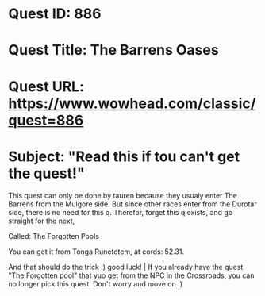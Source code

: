 # Quest ID: 886
# Quest Title: The Barrens Oases
# Quest URL: https://www.wowhead.com/classic/quest=886
# Subject: "Read this if tou can't get the quest!"
This quest can only be done by tauren because they usualy enter The Barrens from the Mulgore side. But since other races enter from the Durotar side, there is no need for this q. Therefor, forget this q exists, and go straight for the next,

Called: The Forgotten Pools

You can get it from Tonga Runetotem, at cords: 52.31.

And that should do the trick :) good luck! | If you already have the quest "The Forgotten pool" that yuo get from the NPC in the Crossroads, you can no longer pick this quest. Don't worry and move on :)